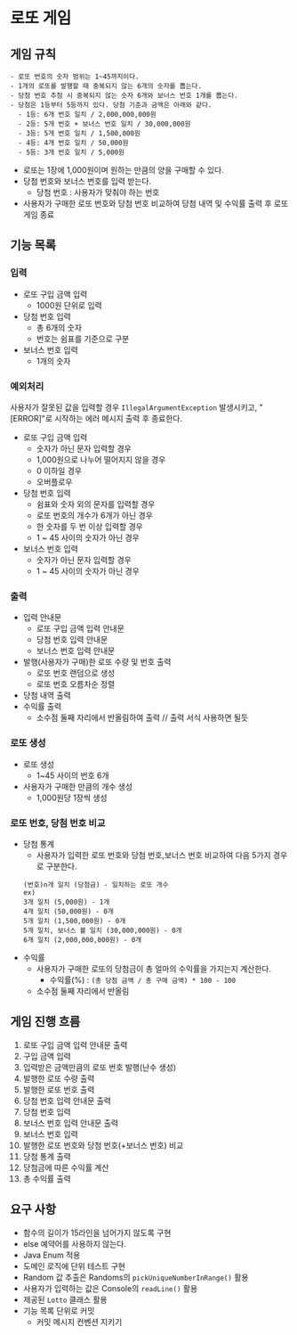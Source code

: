 # 로또 게임

## 게임 규칙
```
- 로또 번호의 숫자 범위는 1~45까지이다.
- 1개의 로또를 발행할 때 중복되지 않는 6개의 숫자를 뽑는다.
- 당첨 번호 추첨 시 중복되지 않는 숫자 6개와 보너스 번호 1개를 뽑는다.
- 당첨은 1등부터 5등까지 있다. 당첨 기준과 금액은 아래와 같다.
  - 1등: 6개 번호 일치 / 2,000,000,000원
  - 2등: 5개 번호 + 보너스 번호 일치 / 30,000,000원
  - 3등: 5개 번호 일치 / 1,500,000원
  - 4등: 4개 번호 일치 / 50,000원
  - 5등: 3개 번호 일치 / 5,000원
```
- 로또는 1장에 1,000원이며 원하는 만큼의 양을 구매할 수 있다.
- 당첨 번호와 보너스 번호를 입력 받는다.
  - 당첨 번호 : 사용자가 맞춰야 하는 번호
- 사용자가 구매한 로또 번호와 당첨 번호 비교하여 당첨 내역 및 수익률 출력 후 로또 게임 종료


## 기능 목록

### 입력
- 로또 구입 금액 입력
  - 1000원 단위로 입력
- 당첨 번호 입력
  - 총 6개의 숫자
  - 번호는 쉼표를 기준으로 구분
- 보너스 번호 입력
  - 1개의 숫자
  
### 예외처리
사용자가 잘못된 값을 입력할 경우 `IllegalArgumentException` 발생시키고, "[ERROR]"로 시작하는 에러 메시지 출력 후 종료한다.
- 로또 구입 금액 입력
  - 숫자가 아닌 문자 입력할 경우
  - 1,000원으로 나누어 떨어지지 않을 경우
  - 0 이하일 경우
  - 오버플로우
- 당첨 번호 입력
  - 쉼표와 숫자 외의 문자를 입력할 경우
  - 로또 번호의 개수가 6개가 아닌 경우
  - 한 숫자를 두 번 이상 입력할 경우
  - 1 ~ 45 사이의 숫자가 아닌 경우
- 보너스 번호 입력
  - 숫자가 아닌 문자 입력할 경우
  - 1 ~ 45 사이의 숫자가 아닌 경우

### 출력
- 입력 안내문
  - 로또 구입 금액 입력 안내문
  - 당첨 번호 입력 안내문
  - 보너스 번호 입력 안내문
- 발행(사용자가 구매)한 로또 수량 및 번호 출력
  - 로또 번호 랜덤으로 생성
  - 로또 번호 오름차순 정렬
- 당첨 내역 출력
- 수익률 출력
  - 소수점 둘째 자리에서 반올림하여 출력 // 출력 서식 사용하면 될듯

### 로또 생성
- 로또 생성 
  - 1~45 사이의 번호 6개
- 사용자가 구매한 만큼의 개수 생성
  - 1,000원당 1장씩 생성

### 로또 번호, 당첨 번호 비교
- 당첨 통계
  - 사용자가 입력한 로또 번호와 당첨 번호,보너스 번호 비교하여 다음 5가지 경우로 구분한다.
  ```
  (번호)n개 일치 (당첨금) - 일치하는 로또 개수
  ex)
  3개 일치 (5,000원) - 1개
  4개 일치 (50,000원) - 0개
  5개 일치 (1,500,000원) - 0개
  5개 일치, 보너스 볼 일치 (30,000,000원) - 0개
  6개 일치 (2,000,000,000원) - 0개
  ```
- 수익률
  - 사용자가 구매한 로또의 당첨금이 총 얼마의 수익률을 가지는지 계산한다.
    - 수익률(%) : `(총 당첨 금액 / 총 구매 금액) * 100 - 100`
  - 소수점 둘째 자리에서 반올림

## 게임 진행 흐름
1. 로또 구입 금액 입력 안내문 출력
2. 구입 금액 입력
3. 입력받은 금액만큼의 로또 번호 발행(난수 생성)
4. 발행한 로또 수량 출력
5. 발행한 로또 번호 출력
6. 당첨 번호 입력 안내문 출력
7. 당첨 번호 입력
8. 보너스 번호 입력 안내문 출력
9. 보너스 번호 입력
10. 발행한 로또 번호와 당첨 번호(+보너스 번호) 비교
11. 당첨 통계 출력
12. 당첨금에 따른 수익률 계산
13. 총 수익률 출력

## 요구 사항
- 함수의 길이가 15라인을 넘어가지 않도록 구현
- else 예약어를 사용하지 않는다.
- Java Enum 적용
- 도메인 로직에 단위 테스트 구현
- Random 값 추출은 Randoms의 `pickUniqueNumberInRange()` 활용
- 사용자가 입력하는 값은 Console의 `readLine()` 활용
- 제공된 `Lotto` 클래스 활용
- 기능 목록 단위로 커밋
  - 커밋 메시지 컨벤션 지키기